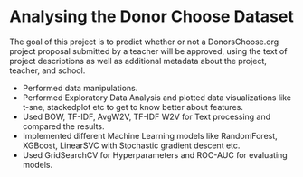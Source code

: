 # Analysing the Donor Choose Dataset

The goal of this project is to predict whether or not a DonorsChoose.org project proposal submitted by a teacher will be approved, using the text of project descriptions as well as additional metadata about the project, teacher, and school. 

- Performed data manipulations.
- Performed Exploratory Data Analysis and plotted data visualizations like t-sne, stackedplot etc to get to know better about features.
- Used BOW, TF-IDF, AvgW2V, TF-IDF W2V for Text processing and compared the results.
- Implemented different Machine Learning models like RandomForest, XGBoost, LinearSVC with Stochastic gradient descent etc.
- Used GridSearchCV for Hyperparameters and ROC-AUC for evaluating models.
